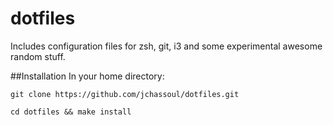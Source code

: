 dotfiles
========

Includes configuration files for zsh, git, i3 and some experimental awesome random stuff.

##Installation
In your home directory:

    git clone https://github.com/jchassoul/dotfiles.git

    cd dotfiles && make install